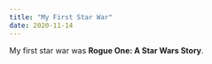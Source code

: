 ```yaml
---
title: "My First Star War"
date: 2020-11-14
---
```


My first star war was **Rogue One: A Star Wars Story**.
